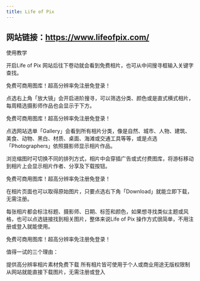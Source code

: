 ```yaml
---
title: Life of Pix
---
```


## 网站链接：https://www.lifeofpix.com/

使用教学

开启Life of Pix 网站后往下卷动就会看到免费相片，也可从中间搜寻框输入关键字查找。

免费可商用图库！超高分辨率免注册免登录！

点选右上角「放大镜」会开启进阶搜寻，可以筛选分类、颜色或是直式横式相片，每周精选摄影师作品也会显示于下方。

免费可商用图库！超高分辨率免注册免登录！

点选网站选单「Gallery」会看到所有相片分类，像是自然、城市、人物、建筑、美食、动物、黑白、材质、桌面、海滩或交通工具等等，或是点选「Photographers」依照摄影师显示相片作品。

浏览缩图时可切换不同的排列方式，相片中会穿插广告或式付费图库，将游标移动到相片上会显示相片作者、分享及下载按钮。

免费可商用图库！超高分辨率免注册免登录！

在相片页面也可以取得原始图片，只要点选右下角「Download」就能立即下载，无需注册。

每张相片都会标注标题、摄影师、日期、标签和颜色，如果想寻找类似主题或风格，也可以点选链接找到相关图片，整体来说Life of Pix 操作方式很简单，不用注册或登入就能使用。

免费可商用图库！超高分辨率免注册免登录！

值得一试的三个理由：

提供高分辨率相片素材免费下载
所有相片皆可使用于个人或商业用途无版权限制
从网站就能直接下载图片，无需注册或登入
